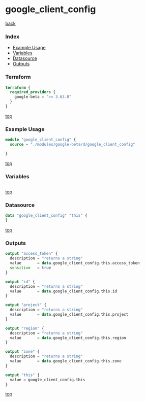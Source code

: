 # google_client_config

[back](../google-beta.md)

### Index

- [Example Usage](#example-usage)
- [Variables](#variables)
- [Datasource](#datasource)
- [Outputs](#outputs)

### Terraform

```terraform
terraform {
  required_providers {
    google-beta = ">= 3.63.0"
  }
}
```

[top](#index)

### Example Usage

```terraform
module "google_client_config" {
  source = "./modules/google-beta/d/google_client_config"

}
```

[top](#index)

### Variables

```terraform
```

[top](#index)

### Datasource

```terraform
data "google_client_config" "this" {
}
```

[top](#index)

### Outputs

```terraform
output "access_token" {
  description = "returns a string"
  value       = data.google_client_config.this.access_token
  sensitive   = true
}

output "id" {
  description = "returns a string"
  value       = data.google_client_config.this.id
}

output "project" {
  description = "returns a string"
  value       = data.google_client_config.this.project
}

output "region" {
  description = "returns a string"
  value       = data.google_client_config.this.region
}

output "zone" {
  description = "returns a string"
  value       = data.google_client_config.this.zone
}

output "this" {
  value = google_client_config.this
}
```

[top](#index)
